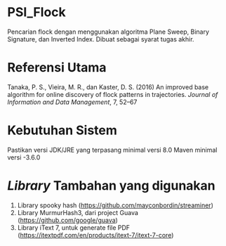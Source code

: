 # PSI_Flock
Pencarian flock dengan menggunakan algoritma Plane Sweep, Binary Signature, dan Inverted Index. Dibuat sebagai syarat tugas akhir.

# Referensi Utama
Tanaka, P. S., Vieira, M. R., dan Kaster, D. S. (2016) An improved base algorithm for online discovery of flock patterns in trajectories. *Journal of Information and Data Management*, 7, 52–67

# Kebutuhan Sistem
Pastikan versi JDK/JRE yang terpasang minimal versi 8.0
Maven minimal versi -3.6.0

# *Library* Tambahan yang digunakan
1. Library spooky hash (https://github.com/mayconbordin/streaminer)
2. Library MurmurHash3, dari project Guava (https://github.com/google/guava)
3. Library iText 7, untuk generate file PDF (https://itextpdf.com/en/products/itext-7/itext-7-core)

